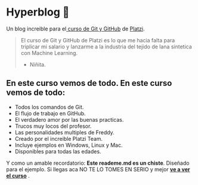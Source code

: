 # Hyperblog :green_heart:
Un blog increible para el[ curso de Git y GitHub](https://platzi.com/cursos/git-github/ "[ curso de Git]") de [Platzi](https://platzi.com/home "Platzi").
> El curso de Git y GitHub de Platzi es lo que me hacia falta para triplicar mi salario y lanzarme a la industria del tejido de lana sintetica con Machine Learning. 
> - Niñita.

## En este curso vemos de todo. En este curso vemos de todo:
* Todos los comandos de Git.
* El flujo de trabajo en GitHub.
* El verdadero amor por las buenas practicas.
* Trucos muy locos del profesor.
* Las personalidades multiples de Freddy.
* Creado por el increible Platzi Team.
* Incluye ejemplos en Windows, Linux y Mac. 
* Disponibles para todas las edades.  

Y como un amable recordatorio: **Este reademe.md es un chiste**.  Diseñado para el ejemplo. Si llegas aca NO TE LO TOMES EN SERIO y mejor [**ve a ver el curso**](https://platzi.com/cursos/git-github/ "ve a ver el curso") .
